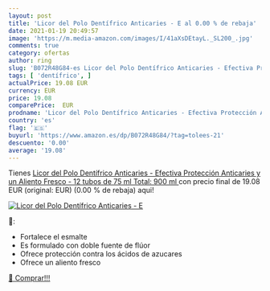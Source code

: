```yaml
---
layout: post
title: 'Licor del Polo Dentífrico Anticaries - E al 0.00 % de rebaja'
date: 2021-01-19 20:49:57
image: 'https://m.media-amazon.com/images/I/41aXsDEtayL._SL200_.jpg'
comments: true
category: ofertas
author: ring
slug: 'B072R48G84-es Licor del Polo Dentífrico Anticaries - Efectiva Protección...'
tags: [ 'dentífrico', ]
actualPrice: 19.08 EUR
currency: EUR
price: 19.08
comparePrice:  EUR
prodname: 'Licor del Polo Dentífrico Anticaries - Efectiva Protección Anticaries y un Aliento Fresco - 12 tubos de 75 ml  Total: 900 ml '
country: 'es'
flag: '🇪🇸'
buyurl: 'https://www.amazon.es/dp/B072R48G84/?tag=tolees-21'
descuento: '0.00'
average: '19.08'
---
```


Tienes [Licor del Polo Dentífrico Anticaries - Efectiva Protección Anticaries y un Aliento Fresco - 12 tubos de 75 ml  Total: 900 ml ](https://www.amazon.es/dp/B072R48G84/?tag=tolees-21) con precio final de  19.08 EUR (original:  EUR) (0.00 %  de rebaja) aqui!

[![Licor del Polo Dentífrico Anticaries - E](https://m.media-amazon.com/images/I/41aXsDEtayL._SL200_.jpg)](https://www.amazon.es/dp/B072R48G84/?tag=tolees-21)

🔎:

- Fortalece el esmalte
- Es formulado con doble fuente de flúor
- Ofrece protección contra los ácidos de azucares
- Ofrece un aliento fresco

[🛒 Comprar!!!](https://www.amazon.es/dp/B072R48G84/?tag=tolees-21)
